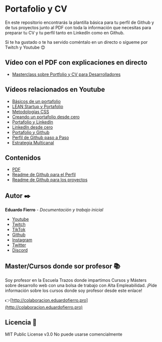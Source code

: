 # Portafolio y CV

En este repositorio encontrarás la plantilla básica para tu perfil de Github y de tus proyectos junto al PDF con toda la información que necesitas para preparar tu CV y tu perfil tanto en LinkedIn como en Github.

Si te ha gustado o te ha servido coméntalo en un directo o sígueme por Twitch y Youtube 😊

## Vídeo con el PDF con explicaciones en directo
* [Masterclass sobre Portfolio y CV para Desarrolladores](https://youtu.be/Hn7gQrp489s)

## Vídeos relacionados en Youtube
* [Básicos de un portafolio](https://www.youtube.com/watch?v=nLSDyNhbUnY)
* [LEAN Startup y Portafolio](https://youtu.be/j6RZqCe4hTs)
* [Metodologías CSS](https://www.youtube.com/watch?v=f0LpZoyY1gE)
* [Creando un portafolio desde cero](https://youtu.be/XAwXz2w3vlg)
* [Portafolio y LinkedIn](https://www.youtube.com/watch?v=--mCLmUR8gs)
* [LinkedIn desde cero](https://youtu.be/fPpkIvz85UQ)
* [Portafolio y Github](https://www.youtube.com/watch?v=xjERpR298y4)
* [Perfil de Github paso a Paso](https://youtu.be/W5morje1Fjs)
* [Estrategia Multicanal](https://www.youtube.com/watch?v=xjERpR298y4)

## Contenidos 
* [PDF]()
* [Readme de Github para el Perfil]()
* [Readme de Github para los proyectos]()

## Autor ✒️

**Eduardo Fierro** - *Documentación y trabajo inicial*

* [Youtube](https://youtube.com/EduardoFierroPro?sub_confirmation=1)
* [Twitch](https://twitch.tv/eduardofierropro)
* [TikTok](https://www.tiktok.com/@eduardofierro.pro?)
* [Github](https://github.com/eduardofierropro)
* [Instagram](https://instagram.com/eduardofierro.pro)
* [Twitter](https://twitter.com/edfierropro)
* [Discord](https://discord.gg/t4Txush)

## Master/Cursos donde sor profesor 📚

Soy profesor en la Escuela Trazos donde impartimos Cursos y Másters sobre desarrollo web con una bolsa de trabajo con Alta Empleabilidad. ¡Píde información sobre los cursos donde soy profesor desde este enlace!

👉[http://colaboracion.eduardofierro.pro](http://colaboracion.eduardofierro.pro)

## Licencia 📄

MIT Public License v3.0
No puede usarse comencialmente
